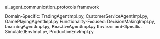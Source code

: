 ai_agent_communication_protocols framework


Domain-Specific: TradingAgentImpl.py, CustomerServiceAgentImpl.py, GamePlayingAgentImpl.py
Functionality-Focused: DecisionMakingImpl.py, LearningAgentImpl.py, ReactiveAgentImpl.py
Environment-Specific: SimulatedEnvImpl.py, ProductionEnvImpl.py
